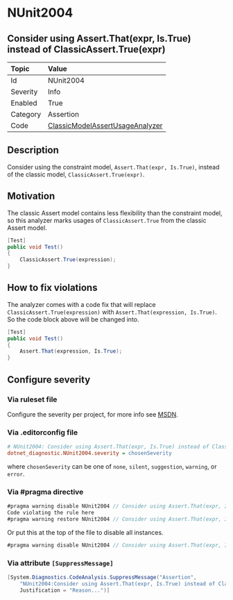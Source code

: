 # NUnit2004

## Consider using Assert.That(expr, Is.True) instead of ClassicAssert.True(expr)

| Topic    | Value
| :--      | :--
| Id       | NUnit2004
| Severity | Info
| Enabled  | True
| Category | Assertion
| Code     | [ClassicModelAssertUsageAnalyzer](https://github.com/nunit/nunit.analyzers/blob/4.9.2/src/nunit.analyzers/ClassicModelAssertUsage/ClassicModelAssertUsageAnalyzer.cs)

## Description

Consider using the constraint model, `Assert.That(expr, Is.True)`, instead of the classic model,
`ClassicAssert.True(expr)`.

## Motivation

The classic Assert model contains less flexibility than the constraint model,
so this analyzer marks usages of `ClassicAssert.True` from the classic Assert model.

```csharp
[Test]
public void Test()
{
    ClassicAssert.True(expression);
}
```

## How to fix violations

The analyzer comes with a code fix that will replace `ClassicAssert.True(expression)` with
`Assert.That(expression, Is.True)`. So the code block above will be changed into.

```csharp
[Test]
public void Test()
{
    Assert.That(expression, Is.True);
}
```

<!-- start generated config severity -->
## Configure severity

### Via ruleset file

Configure the severity per project, for more info see
[MSDN](https://learn.microsoft.com/en-us/visualstudio/code-quality/using-rule-sets-to-group-code-analysis-rules?view=vs-2022).

### Via .editorconfig file

```ini
# NUnit2004: Consider using Assert.That(expr, Is.True) instead of ClassicAssert.True(expr)
dotnet_diagnostic.NUnit2004.severity = chosenSeverity
```

where `chosenSeverity` can be one of `none`, `silent`, `suggestion`, `warning`, or `error`.

### Via #pragma directive

```csharp
#pragma warning disable NUnit2004 // Consider using Assert.That(expr, Is.True) instead of ClassicAssert.True(expr)
Code violating the rule here
#pragma warning restore NUnit2004 // Consider using Assert.That(expr, Is.True) instead of ClassicAssert.True(expr)
```

Or put this at the top of the file to disable all instances.

```csharp
#pragma warning disable NUnit2004 // Consider using Assert.That(expr, Is.True) instead of ClassicAssert.True(expr)
```

### Via attribute `[SuppressMessage]`

```csharp
[System.Diagnostics.CodeAnalysis.SuppressMessage("Assertion",
    "NUnit2004:Consider using Assert.That(expr, Is.True) instead of ClassicAssert.True(expr)",
    Justification = "Reason...")]
```
<!-- end generated config severity -->
